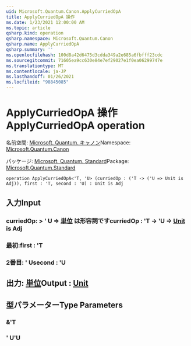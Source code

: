 ```yaml
---
uid: Microsoft.Quantum.Canon.ApplyCurriedOpA
title: ApplyCurriedOpA 操作
ms.date: 1/23/2021 12:00:00 AM
ms.topic: article
qsharp.kind: operation
qsharp.namespace: Microsoft.Quantum.Canon
qsharp.name: ApplyCurriedOpA
qsharp.summary: ''
ms.openlocfilehash: 100d8a42d6475d3cdda349a2e685a6fbfff23cdc
ms.sourcegitcommit: 71605ea9cc630e84e7ef29027e1f0ea06299747e
ms.translationtype: MT
ms.contentlocale: ja-JP
ms.lasthandoff: 01/26/2021
ms.locfileid: "98845085"
---
```

# <a name="applycurriedopa-operation"></a><span data-ttu-id="93f60-102">ApplyCurriedOpA 操作</span><span class="sxs-lookup"><span data-stu-id="93f60-102">ApplyCurriedOpA operation</span></span>

<span data-ttu-id="93f60-103">名前空間: [Microsoft. Quantum. キャノン](xref:Microsoft.Quantum.Canon)</span><span class="sxs-lookup"><span data-stu-id="93f60-103">Namespace: [Microsoft.Quantum.Canon](xref:Microsoft.Quantum.Canon)</span></span>

<span data-ttu-id="93f60-104">パッケージ: [Microsoft. Quantum. Standard](https://nuget.org/packages/Microsoft.Quantum.Standard)</span><span class="sxs-lookup"><span data-stu-id="93f60-104">Package: [Microsoft.Quantum.Standard](https://nuget.org/packages/Microsoft.Quantum.Standard)</span></span>




```qsharp
operation ApplyCurriedOpA<'T, 'U> (curriedOp : ('T -> ('U => Unit is Adj)), first : 'T, second : 'U) : Unit is Adj
```


## <a name="input"></a><span data-ttu-id="93f60-105">入力</span><span class="sxs-lookup"><span data-stu-id="93f60-105">Input</span></span>

### <a name="curriedop--t---u--unit--is-adj"></a><span data-ttu-id="93f60-106">curriedOp: > ' U => [単位](xref:microsoft.quantum.lang-ref.unit)  は形容詞です</span><span class="sxs-lookup"><span data-stu-id="93f60-106">curriedOp : 'T -> 'U => [Unit](xref:microsoft.quantum.lang-ref.unit)  is Adj</span></span>




### <a name="first--t"></a><span data-ttu-id="93f60-107">最初:</span><span class="sxs-lookup"><span data-stu-id="93f60-107">first : 'T</span></span>




### <a name="second--u"></a><span data-ttu-id="93f60-108">2番目: ' U</span><span class="sxs-lookup"><span data-stu-id="93f60-108">second : 'U</span></span>





## <a name="output--unit"></a><span data-ttu-id="93f60-109">出力: [単位](xref:microsoft.quantum.lang-ref.unit)</span><span class="sxs-lookup"><span data-stu-id="93f60-109">Output : [Unit](xref:microsoft.quantum.lang-ref.unit)</span></span>



## <a name="type-parameters"></a><span data-ttu-id="93f60-110">型パラメーター</span><span class="sxs-lookup"><span data-stu-id="93f60-110">Type Parameters</span></span>

### <a name="t"></a><span data-ttu-id="93f60-111">&</span><span class="sxs-lookup"><span data-stu-id="93f60-111">'T</span></span>


### <a name="u"></a><span data-ttu-id="93f60-112">' U</span><span class="sxs-lookup"><span data-stu-id="93f60-112">'U</span></span>

